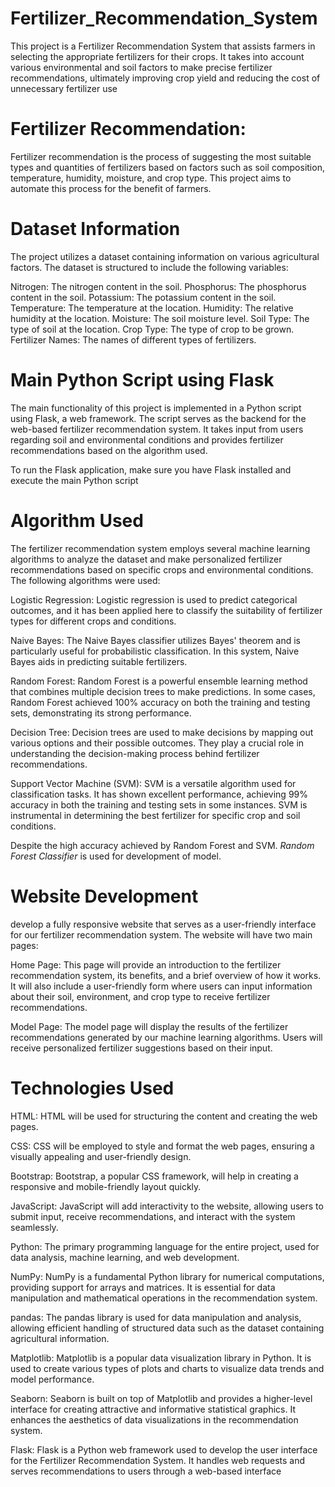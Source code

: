 # Fertilizer_Recommendation_System

This project is a Fertilizer Recommendation System that assists farmers in selecting the appropriate fertilizers for their crops. It takes into account various environmental and soil factors to make precise fertilizer recommendations, ultimately improving crop yield and reducing the cost of unnecessary fertilizer use

# Fertilizer Recommendation:
Fertilizer recommendation is the process of suggesting the most suitable types and quantities of fertilizers based on factors such as soil composition, temperature, humidity, moisture, and crop type. This project aims to automate this process for the benefit of farmers.

# Dataset Information
The project utilizes a dataset containing information on various agricultural factors. The dataset is structured to include the following variables:

Nitrogen: The nitrogen content in the soil.
Phosphorus: The phosphorus content in the soil.
Potassium: The potassium content in the soil.
Temperature: The temperature at the location.
Humidity: The relative humidity at the location.
Moisture: The soil moisture level.
Soil Type: The type of soil at the location.
Crop Type: The type of crop to be grown.
Fertilizer Names: The names of different types of fertilizers.

# Main Python Script using Flask
The main functionality of this project is implemented in a Python script using Flask, a web framework. The script serves as the backend for the web-based fertilizer recommendation system. It takes input from users regarding soil and environmental conditions and provides fertilizer recommendations based on the algorithm used.

To run the Flask application, make sure you have Flask installed and execute the main Python script

# Algorithm Used

The fertilizer recommendation system employs several machine learning algorithms to analyze the dataset and make personalized fertilizer recommendations based on specific crops and environmental conditions. The following algorithms were used:

Logistic Regression: Logistic regression is used to predict categorical outcomes, and it has been applied here to classify the suitability of fertilizer types for different crops and conditions.

Naive Bayes: The Naive Bayes classifier utilizes Bayes' theorem and is particularly useful for probabilistic classification. In this system, Naive Bayes aids in predicting suitable fertilizers.

Random Forest: Random Forest is a powerful ensemble learning method that combines multiple decision trees to make predictions. In some cases, Random Forest achieved 100% accuracy on both the training and testing sets, demonstrating its strong performance.

Decision Tree: Decision trees are used to make decisions by mapping out various options and their possible outcomes. They play a crucial role in understanding the decision-making process behind fertilizer recommendations.

Support Vector Machine (SVM): SVM is a versatile algorithm used for classification tasks. It has shown excellent performance, achieving 99% accuracy in both the training and testing sets in some instances. SVM is instrumental in determining the best fertilizer for specific crop and soil conditions.

Despite the high accuracy achieved by Random Forest and SVM.
*Random Forest Classifier* is used for development of model.


# Website Development
develop a fully responsive website that serves as a user-friendly interface for our fertilizer recommendation system. The website will have two main pages:

Home Page: 
This page will provide an introduction to the fertilizer recommendation system, its benefits, and a brief overview of how it works. It will also include a user-friendly form where users can input information about their soil, environment, and crop type to receive fertilizer recommendations.

Model Page: 
The model page will display the results of the fertilizer recommendations generated by our machine learning algorithms. Users will receive personalized fertilizer suggestions based on their input.

#  Technologies Used

HTML: HTML will be used for structuring the content and creating the web pages.

CSS: CSS will be employed to style and format the web pages, ensuring a visually appealing and user-friendly design.

Bootstrap: Bootstrap, a popular CSS framework, will help in creating a responsive and mobile-friendly layout quickly.

JavaScript: JavaScript will add interactivity to the website, allowing users to submit input, receive recommendations, and interact with the system seamlessly.

Python: The primary programming language for the entire project, used for data analysis, machine learning, and web development.

NumPy: NumPy is a fundamental Python library for numerical computations, providing support for arrays and matrices. It is essential for data manipulation and mathematical operations in the recommendation system.

pandas: The pandas library is used for data manipulation and analysis, allowing efficient handling of structured data such as the dataset containing agricultural information.

Matplotlib: Matplotlib is a popular data visualization library in Python. It is used to create various types of plots and charts to visualize data trends and model performance.

Seaborn: Seaborn is built on top of Matplotlib and provides a higher-level interface for creating attractive and informative statistical graphics. It enhances the aesthetics of data visualizations in the recommendation system.

Flask: Flask is a Python web framework used to develop the user interface for the Fertilizer Recommendation System. It handles web requests and serves recommendations to users through a web-based interface
